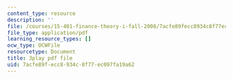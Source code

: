 ```yaml
---
content_type: resource
description: ''
file: /courses/15-401-finance-theory-i-fall-2008/7acfe89fecc8934c8f77ec097fa19a62_P03PfYgNjmw.pdf
file_type: application/pdf
learning_resource_types: []
ocw_type: OCWFile
resourcetype: Document
title: 3play pdf file
uid: 7acfe89f-ecc8-934c-8f77-ec097fa19a62
---
```

